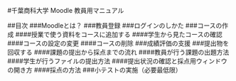 #千葉商科大学 Moodle 教員用マニュアル##目次###Moodleとは？###教員登録###ログインのしかた###コースの作成 ####授業で使う資料をコースに追加する####学生から見たコースの確認####コースの設定の変更####コースの削除###成績評価の支援###提出物を回収する####課題の提出から採点までの流れ####教員が行う課題の出題方法####学生が行うファイルの提出方法####提出状況の確認と採点用ウィンドウの開き方####採点の方法###小テストの実施（必要最低限）